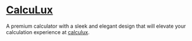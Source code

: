 # [CalcuLux](https://aakifnehal.github.io/CalcuLux)
A premium calculator with a sleek and elegant design that will elevate your calculation experience at [calculux](https://aakifnehal.github.io/CalcuLux).
